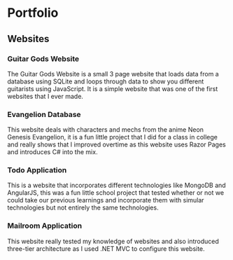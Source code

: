 # Portfolio
## Websites
### Guitar Gods Website
The Guitar Gods Website is a small 3 page website that loads data from a database using SQLite and loops through data to show you different guitarists using JavaScript.
It is a simple website that was one of the first websites that I ever made.
### Evangelion Database
This website deals with characters and mechs from the anime Neon Genesis Evangelion, it is a fun little project that I did for a class in college and really shows that I improved overtime as this website uses Razor Pages and introduces C# into the mix.
### Todo Application
This is a website that incorporates different technologies like MongoDB and AngularJS, this was a fun little school project that tested whether or not we could take our previous learnings and incorporate them with simular technologies but not entirely the same technologies.
### Mailroom Application
This website really tested my knowledge of websites and also introduced three-tier architecture as I used .NET MVC to configure this website.
